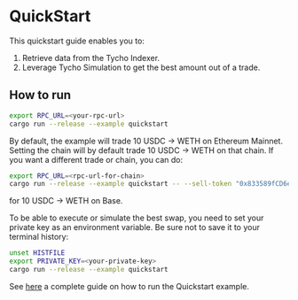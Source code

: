 # QuickStart

This quickstart guide enables you to:

1. Retrieve data from the Tycho Indexer.
2. Leverage Tycho Simulation to get the best amount out of a trade.

## How to run

```bash
export RPC_URL=<your-rpc-url>
cargo run --release --example quickstart
```

By default, the example will trade 10 USDC -> WETH on Ethereum Mainnet. Setting the chain will by default trade 10
USDC -> WETH on that chain.
If you want a different trade or chain, you can do:

```bash
export RPC_URL=<rpc-url-for-chain>
cargo run --release --example quickstart -- --sell-token "0x833589fCD6eDb6E08f4c7C32D4f71b54bdA02913" --buy-token "0x4200000000000000000000000000000000000006" --sell-amount 10 --chain "base"
```

for 10 USDC -> WETH on Base.

To be able to execute or simulate the best swap, you need to set your private key as an environment variable. Be sure not to save it to your terminal history:

```bash
unset HISTFILE
export PRIVATE_KEY=<your-private-key>
cargo run --release --example quickstart
```

See [here](https://docs.propellerheads.xyz/tycho) a complete guide on how to run the
Quickstart example.